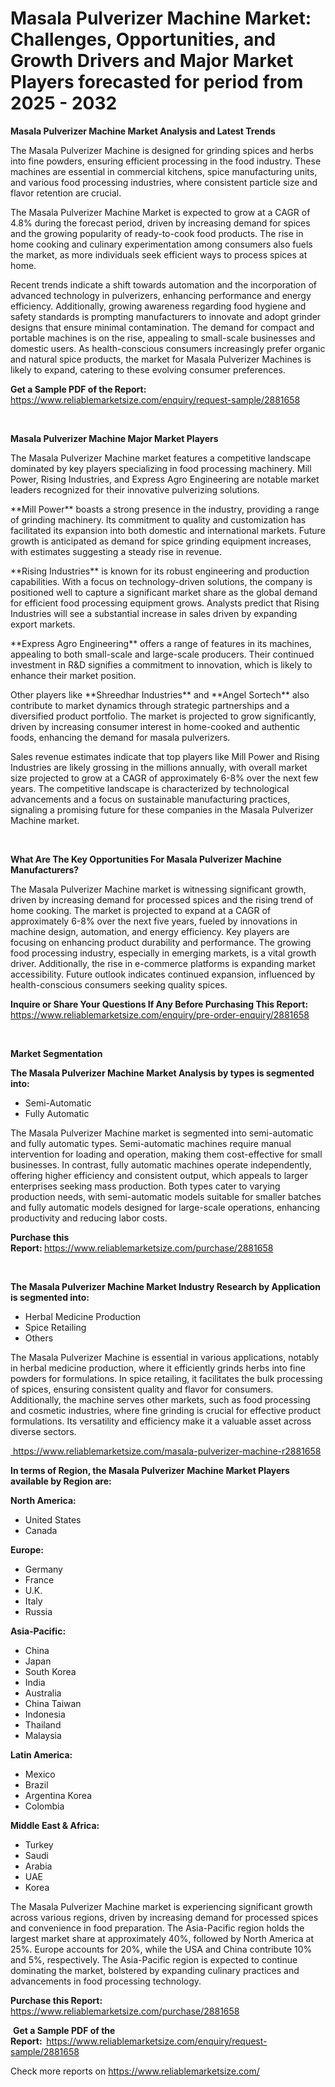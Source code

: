 <p><h1>Masala Pulverizer Machine Market: Challenges, Opportunities, and Growth Drivers and Major Market Players forecasted for period from 2025 - 2032</h1></p><p><strong>Masala Pulverizer Machine Market Analysis and Latest Trends</strong></p>
<p><p>The Masala Pulverizer Machine is designed for grinding spices and herbs into fine powders, ensuring efficient processing in the food industry. These machines are essential in commercial kitchens, spice manufacturing units, and various food processing industries, where consistent particle size and flavor retention are crucial. </p><p>The Masala Pulverizer Machine Market is expected to grow at a CAGR of 4.8% during the forecast period, driven by increasing demand for spices and the growing popularity of ready-to-cook food products. The rise in home cooking and culinary experimentation among consumers also fuels the market, as more individuals seek efficient ways to process spices at home. </p><p>Recent trends indicate a shift towards automation and the incorporation of advanced technology in pulverizers, enhancing performance and energy efficiency. Additionally, growing awareness regarding food hygiene and safety standards is prompting manufacturers to innovate and adopt grinder designs that ensure minimal contamination. The demand for compact and portable machines is on the rise, appealing to small-scale businesses and domestic users. As health-conscious consumers increasingly prefer organic and natural spice products, the market for Masala Pulverizer Machines is likely to expand, catering to these evolving consumer preferences.</p></p>
<p><strong>Get a Sample PDF of the Report:&nbsp;</strong> <a href="https://www.reliablemarketsize.com/enquiry/request-sample/2881658?utm_campaign=2804&utm_medium=2&utm_source=Github&utm_content=ia&utm_term=12032025&utm_id=masala-pulverizer-machine">https://www.reliablemarketsize.com/enquiry/request-sample/2881658</a></p>
<p>&nbsp;</p>
<p><strong>Masala Pulverizer Machine Major Market Players</strong></p>
<p><p>The Masala Pulverizer Machine market features a competitive landscape dominated by key players specializing in food processing machinery. Mill Power, Rising Industries, and Express Agro Engineering are notable market leaders recognized for their innovative pulverizing solutions. </p><p>**Mill Power** boasts a strong presence in the industry, providing a range of grinding machinery. Its commitment to quality and customization has facilitated its expansion into both domestic and international markets. Future growth is anticipated as demand for spice grinding equipment increases, with estimates suggesting a steady rise in revenue.</p><p>**Rising Industries** is known for its robust engineering and production capabilities. With a focus on technology-driven solutions, the company is positioned well to capture a significant market share as the global demand for efficient food processing equipment grows. Analysts predict that Rising Industries will see a substantial increase in sales driven by expanding export markets.</p><p>**Express Agro Engineering** offers a range of features in its machines, appealing to both small-scale and large-scale producers. Their continued investment in R&D signifies a commitment to innovation, which is likely to enhance their market position.</p><p>Other players like **Shreedhar Industries** and **Angel Sortech** also contribute to market dynamics through strategic partnerships and a diversified product portfolio. The market is projected to grow significantly, driven by increasing consumer interest in home-cooked and authentic foods, enhancing the demand for masala pulverizers.</p><p>Sales revenue estimates indicate that top players like Mill Power and Rising Industries are likely grossing in the millions annually, with overall market size projected to grow at a CAGR of approximately 6-8% over the next few years. The competitive landscape is characterized by technological advancements and a focus on sustainable manufacturing practices, signaling a promising future for these companies in the Masala Pulverizer Machine market.</p></p>
<p>&nbsp;</p>
<p><strong>What Are The Key Opportunities For Masala Pulverizer Machine Manufacturers?</strong></p>
<p><p>The Masala Pulverizer Machine market is witnessing significant growth, driven by increasing demand for processed spices and the rising trend of home cooking. The market is projected to expand at a CAGR of approximately 6-8% over the next five years, fueled by innovations in machine design, automation, and energy efficiency. Key players are focusing on enhancing product durability and performance. The growing food processing industry, especially in emerging markets, is a vital growth driver. Additionally, the rise in e-commerce platforms is expanding market accessibility. Future outlook indicates continued expansion, influenced by health-conscious consumers seeking quality spices.</p></p>
<p><strong>Inquire or Share Your Questions If Any Before Purchasing This Report:</strong> <a href="https://www.reliablemarketsize.com/enquiry/pre-order-enquiry/2881658?utm_campaign=2804&utm_medium=2&utm_source=Github&utm_content=ia&utm_term=12032025&utm_id=masala-pulverizer-machine">https://www.reliablemarketsize.com/enquiry/pre-order-enquiry/2881658</a></p>
<p>&nbsp;</p>
<p><strong>Market Segmentation</strong></p>
<p><strong>The Masala Pulverizer Machine Market Analysis by types is segmented into:</strong></p>
<p><ul><li>Semi-Automatic</li><li>Fully Automatic</li></ul></p>
<p><p>The Masala Pulverizer Machine market is segmented into semi-automatic and fully automatic types. Semi-automatic machines require manual intervention for loading and operation, making them cost-effective for small businesses. In contrast, fully automatic machines operate independently, offering higher efficiency and consistent output, which appeals to larger enterprises seeking mass production. Both types cater to varying production needs, with semi-automatic models suitable for smaller batches and fully automatic models designed for large-scale operations, enhancing productivity and reducing labor costs.</p></p>
<p><strong>Purchase this Report:&nbsp;</strong><a href="https://www.reliablemarketsize.com/purchase/2881658?utm_campaign=2804&utm_medium=2&utm_source=Github&utm_content=ia&utm_term=12032025&utm_id=masala-pulverizer-machine">https://www.reliablemarketsize.com/purchase/2881658</a></p>
<p>&nbsp;</p>
<p><strong>The Masala Pulverizer Machine Market Industry Research by Application is segmented into:</strong></p>
<p><ul><li>Herbal Medicine Production</li><li>Spice Retailing</li><li>Others</li></ul></p>
<p><p>The Masala Pulverizer Machine is essential in various applications, notably in herbal medicine production, where it efficiently grinds herbs into fine powders for formulations. In spice retailing, it facilitates the bulk processing of spices, ensuring consistent quality and flavor for consumers. Additionally, the machine serves other markets, such as food processing and cosmetic industries, where fine grinding is crucial for effective product formulations. Its versatility and efficiency make it a valuable asset across diverse sectors.</p></p>
<p><a href="https://www.reliablemarketsize.com/masala-pulverizer-machine-r2881658?utm_campaign=2804&utm_medium=2&utm_source=Github&utm_content=ia&utm_term=12032025&utm_id=masala-pulverizer-machine">&nbsp;https://www.reliablemarketsize.com/masala-pulverizer-machine-r2881658</a></p>
<p><strong>In terms of Region, the Masala Pulverizer Machine Market Players available by Region are:</strong></p>
<p>
    <p> <strong> North America: </strong>
        <ul>
            <li>United States</li>
            <li>Canada</li>
        </ul>
        </p> 
    <p> <strong> Europe: </strong>
        <ul>
            <li>Germany</li>
            <li>France</li>
            <li>U.K.</li>
            <li>Italy</li>
            <li>Russia</li>
        </ul>
        </p> 
    <p> <strong> Asia-Pacific: </strong>
        <ul>
            <li>China</li>
            <li>Japan</li>
            <li>South Korea</li>
            <li>India</li>
            <li>Australia</li>
            <li>China Taiwan</li>
            <li>Indonesia</li>
            <li>Thailand</li>
            <li>Malaysia</li>
        </ul>
        </p> 
    <p> <strong> Latin America: </strong>
        <ul>
            <li>Mexico</li>
            <li>Brazil</li>
            <li>Argentina Korea</li>
            <li>Colombia</li>
        </ul>
        </p> 
    <p> <strong> Middle East & Africa: </strong>
        <ul>
            <li>Turkey</li>
            <li>Saudi</li>
            <li>Arabia</li>
            <li>UAE</li>
            <li>Korea</li>
        </ul>
    </p>
    </p>
<p><p>The Masala Pulverizer Machine market is experiencing significant growth across various regions, driven by increasing demand for processed spices and convenience in food preparation. The Asia-Pacific region holds the largest market share at approximately 40%, followed by North America at 25%. Europe accounts for 20%, while the USA and China contribute 10% and 5%, respectively. The Asia-Pacific region is expected to continue dominating the market, bolstered by expanding culinary practices and advancements in food processing technology.</p></p>
<p><strong>Purchase this Report: </strong><a href="https://www.reliablemarketsize.com/purchase/2881658?utm_campaign=2804&utm_medium=2&utm_source=Github&utm_content=ia&utm_term=12032025&utm_id=masala-pulverizer-machine">https://www.reliablemarketsize.com/purchase/2881658</a></p>
<p>&nbsp;<strong>Get a Sample PDF of the Report:&nbsp;&nbsp;</strong><a href="https://www.reliablemarketsize.com/enquiry/request-sample/2881658?utm_campaign=2804&utm_medium=2&utm_source=Github&utm_content=ia&utm_term=12032025&utm_id=masala-pulverizer-machine">https://www.reliablemarketsize.com/enquiry/request-sample/2881658</a></p>
<p><strong></strong></p>
<p>Check more reports on <a href="https://www.reliablemarketsize.com/?utm_campaign=2804&utm_medium=2&utm_source=Github&utm_content=ia&utm_term=12032025&utm_id=masala-pulverizer-machine">https://www.reliablemarketsize.com/</a></p>